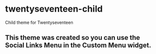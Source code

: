 # twentyseventeen-child
Child theme for Twentyseventeen

## This theme was created so you can use the Social Links Menu in the Custom Menu widget. 
